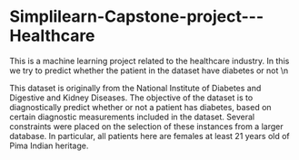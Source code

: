 # Simplilearn-Capstone-project---Healthcare
This is a machine learning project related to the healthcare industry. In this we try to predict whether the patient in the dataset have diabetes or not \n


This dataset is originally from the National Institute of Diabetes and Digestive and Kidney Diseases. The objective of the dataset is to diagnostically predict whether or not a patient has diabetes, based on certain diagnostic measurements included in the dataset. Several constraints were placed on the selection of these instances from a larger database. In particular, all patients here are females at least 21 years old of Pima Indian heritage.
